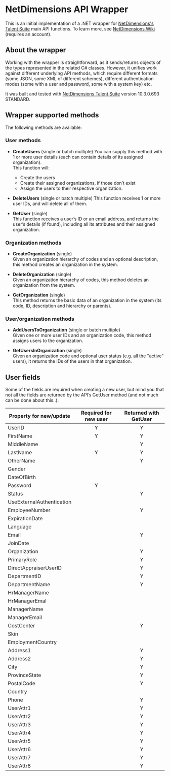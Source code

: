 # NetDimensions API Wrapper
This is an initial implementation of a .NET wrapper for <a href="http://www.netdimensions.com/talent-management-suite/" target="_blank">NetDimensions's Talent Suite</a> main API functions.
To learn more, see <a href="https://wiki.netdimensions.com" target="_blank">NetDimensions Wiki</a> (requires an account).

## About the wrapper
Working with the wrapper is straightforward, as it sends/returns objects of the types represented in the related C# classes. However, it unifies work against different underlying API methods, which require different formats (some JSON, some XML of different schemes), different authentication modes (some with a user and password, some with a system key) etc.

It was built and tested with <a href="http://www.netdimensions.com/talent-management-suite/" target="_blank">NetDimensions Talent Suite</a> version 10.3.0.693 STANDARD.

## Wrapper supported methods ##
The following methods are available:

### User methods 

- **CreateUsers** (single or batch multiple)
You can supply this method with 1 or more user details (each can contain details of its assigned organization).  
This function will:  
  - Create the users  
  - Create their assigned organizations, if those don’t exist  
  - Assign the users to their respective organization.

 
- **DeleteUsers** (single or batch multiple) 
This function receives 1 or more user IDs, and will delete all of them.

- **GetUser** (single)   
This function receives a user’s ID or an email address, and returns the user’s details (if found), including all its attributes and their assigned organization.

### Organization methods 
 - **CreateOrganization** (single)   
Given an organization hierarchy of codes and an optional description, this method creates an organization in the system.

- **DeleteOrganization** (single)   
Given an organization hierarchy of codes, this method deletes an organization from the system.

- **GetOrganization** (single)   
This method returns the basic data of an organization in the system (its code, ID, description and hierarchy or parents).

### User/organization methods 

- **AddUsersToOrganization** (single or batch multiple)   
Given one or more user IDs and an organization code, this method assigns users to the organization.

- **GetUsersInOrganization** (single)   
Given an organization code and optional user status (e.g. all the "active" users), it returns the IDs of the users in that organization.

## User fields
Some of the fields are required when creating a new user, but mind you that not all the fields are returned by the API’s GetUser method (and not much can be done about this..).

Property for new/update | Required for new user | Returned with GetUser
---| :---: | :----:
UserID  |  Y  |   Y
FirstName  |  Y  |   Y
MiddleName  |   |   Y
LastName  |  Y  |   Y
OtherName  |   |   Y
Gender  |   |   
DateOfBirth  |   |   
Password  |  Y  |   
Status  |   |   Y
UseExternalAuthentication  |   |   
EmployeeNumber  |   |   Y
ExpirationDate  |   |   
Language  |   |   
Email  |   |   Y
JoinDate  |   |     
Organization  |   |   Y
PrimaryRole  |   |   Y
DirectAppraiserUserID  |   |   Y
DepartmentID  |   |   Y
DepartmentName  |   |   Y
HrManagerName  |   |   
HrManagerEmal  |   |   
ManagerName  |   |   
ManagerEmail  |   |   
CostCenter  |   |   Y
Skin  |   |   
EmploymentCountry  |   |   
Address1  |   |   Y
Address2  |   |   Y
City  |   |   Y
ProvinceState  |   |   Y
PostalCode  |   |   Y
Country  |   |   
Phone  |   |   Y
UserAttr1  |   |  Y  
UserAttr2  |   |  Y  
UserAttr3  |   |  Y  
UserAttr4  |   |  Y  
UserAttr5  |   |  Y  
UserAttr6  |   |  Y  
UserAttr7  |   |  Y  
UserAttr8  |   |  Y  
